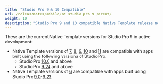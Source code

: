 ```yaml
---
title: "Studio Pro 9 & 10 Compatible"
url: /releasenotes/mobile/nt-studio-pro-9-parent/
weight: 10
description: "Studio Pro 9 and 10 compatible Native Template release notes."
---
```


These are the current Native Template versions for Studio Pro 9 in active development:

* Native Template versions of [7](/releasenotes/mobile/nt-7-rn/), [8](/releasenotes/mobile/nt-8-rn/), [9](/releasenotes/mobile/nt-9-rn/), [10](/releasenotes/mobile/nt-10-rn/) and [11](/releasenotes/mobile/nt-11-rn/) are compatible with apps built using the following versions of Studio Pro:
    * Studio Pro [10.0](/releasenotes/studio-pro/10.0/) and above 
    * Studio Pro [9.24](/releasenotes/studio-pro/9.24/) and above
* Native Template versions of [6](/releasenotes/mobile/nt-6-rn/) are compatible with apps built using Studio Pro [9.0](/releasenotes/studio-pro/9.0/)-[9.23](/releasenotes/studio-pro/9.23/). 
